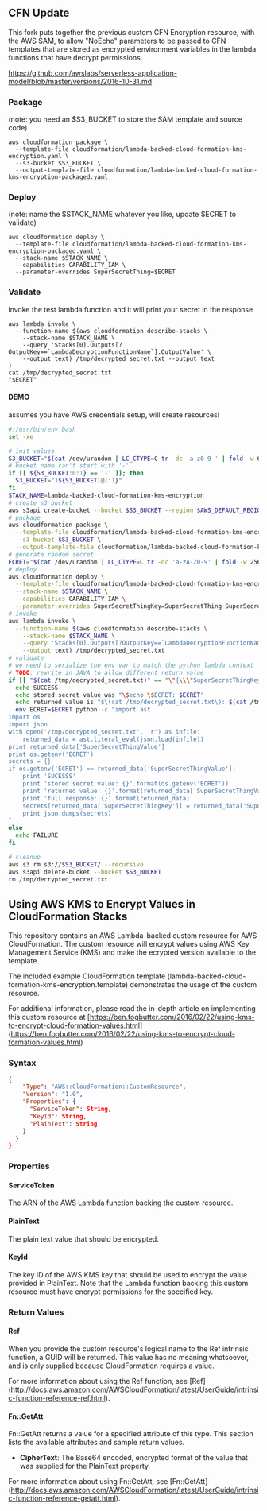 ## CFN Update

This fork puts together the previous custom CFN Encryption resource,
with the AWS SAM, to allow "NoEcho" parameters to be passed to CFN templates
that are stored as encrypted environment variables in the lambda functions
that have decrypt permissions.

https://github.com/awslabs/serverless-application-model/blob/master/versions/2016-10-31.md

### Package

(note: you need an $S3_BUCKET to store the SAM template and source code)
```shell
aws cloudformation package \
  --template-file cloudformation/lambda-backed-cloud-formation-kms-encryption.yaml \
  --s3-bucket $S3_BUCKET \
  --output-template-file cloudformation/lambda-backed-cloud-formation-kms-encryption-packaged.yaml
```

### Deploy
(note: name the $STACK_NAME whatever you like, update $ECRET to validate)
```shell
aws cloudformation deploy \
  --template-file cloudformation/lambda-backed-cloud-formation-kms-encryption-packaged.yaml \
  --stack-name $STACK_NAME \
  --capabilities CAPABILITY_IAM \
  --parameter-overrides SuperSecretThing=$ECRET
```
### Validate
invoke the test lambda function and it will print your secret in the response
```shell
aws lambda invoke \
  --function-name $(aws cloudformation describe-stacks \
    --stack-name $STACK_NAME \
    --query 'Stacks[0].Outputs[?OutputKey==`LambdaDecryptionFunctionName`].OutputValue' \
    --output text) /tmp/decrypted_secret.txt --output text
)
cat /tmp/decrypted_secret.txt
"$ECRET"
```

#### DEMO
assumes you have AWS credentials setup, will create resources!
```bash
#!/usr/bin/env bash
set -xe

# init values
S3_BUCKET="$(cat /dev/urandom | LC_CTYPE=C tr -dc 'a-z0-9-' | fold -w 62 | head -n 1)"
# bucket name can't start with '-'
if [[ ${S3_BUCKET:0:1} == '-' ]]; then
  S3_BUCKET="1${S3_BUCKET[@]:1}"
fi
STACK_NAME=lambda-backed-cloud-formation-kms-encryption
# create s3 bucket
aws s3api create-bucket --bucket $S3_BUCKET --region $AWS_DEFAULT_REGION --create-bucket-configuration LocationConstraint=$AWS_DEFAULT_REGION
# package
aws cloudformation package \
  --template-file cloudformation/lambda-backed-cloud-formation-kms-encryption.yaml \
  --s3-bucket $S3_BUCKET \
  --output-template-file cloudformation/lambda-backed-cloud-formation-kms-encryption-packaged.yaml
# generate random secret
ECRET="$(cat /dev/urandom | LC_CTYPE=C tr -dc 'a-zA-Z0-9' | fold -w 256 | head -n 1)"
# deploy
aws cloudformation deploy \
  --template-file cloudformation/lambda-backed-cloud-formation-kms-encryption-packaged.yaml \
  --stack-name $STACK_NAME \
  --capabilities CAPABILITY_IAM \
  --parameter-overrides SuperSecretThingKey=SuperSecretThing SuperSecretThingValue=$ECRET
# invoke
aws lambda invoke \
  --function-name $(aws cloudformation describe-stacks \
    --stack-name $STACK_NAME \
    --query 'Stacks[0].Outputs[?OutputKey==`LambdaDecryptionFunctionName`].OutputValue' \
    --output text) /tmp/decrypted_secret.txt
# validate
# we need to serialize the env var to match the python lambda context
# TODO: rewrite in JAVA to allow different return value
if [[ "$(cat /tmp/decrypted_secret.txt)" == "\"{\\\"SuperSecretThingKey\\\": \\\"SuperSecretThing\\\", \\\"SuperSecretThingValue\\\": \\\"$ECRET\\\"}\"" ]]; then
  echo SUCCESS
  echo stored secret value was "\$echo \$ECRET: $ECRET"
  echo returned value is "$\(cat /tmp/decrypted_secret.txt\): $(cat /tmp/decrypted_secret.txt)"
  env ECRET=$ECRET python -c "import ast
import os
import json
with open('/tmp/decrypted_secret.txt', 'r') as infile:
    returned_data = ast.literal_eval(json.load(infile))
print returned_data['SuperSecretThingValue']
print os.getenv('ECRET')
secrets = {}
if os.getenv('ECRET') == returned_data['SuperSecretThingValue']:
    print 'SUCESSS'
    print 'stored secret value: {}'.format(os.getenv('ECRET'))
    print 'returned value: {}'.format(returned_data['SuperSecretThingValue'])
    print 'full response: {}'.format(returned_data)
    secrets[returned_data['SuperSecretThingKey']] = returned_data['SuperSecretThingValue']
    print json.dumps(secrets)
"
else
  echo FAILURE
fi

# cleanup
aws s3 rm s3://$S3_BUCKET/ --recursive
aws s3api delete-bucket --bucket $S3_BUCKET
rm /tmp/decrypted_secret.txt

```

## Using AWS KMS to Encrypt Values in CloudFormation Stacks

This repository contains an AWS Lambda-backed custom resource for AWS
CloudFormation. The custom resource will encrypt values using AWS Key
Management Service (KMS) and make the ecrypted version available to the
template.

The included example CloudFormation template
(lambda-backed-cloud-formation-kms-encryption.template) demonstrates the
usage of the custom resource.

For additional information, please read the in-depth article on
implementing this custom resource at
[https://ben.fogbutter.com/2016/02/22/using-kms-to-encrypt-cloud-formation-values.html]
(https://ben.fogbutter.com/2016/02/22/using-kms-to-encrypt-cloud-formation-values.html)

### Syntax

```json
{
    "Type": "AWS::CloudFormation::CustomResource",
    "Version": "1.0",
    "Properties": {
      "ServiceToken": String,
      "KeyId": String,
      "PlainText": String
    }
  }
}
```

### Properties

#### ServiceToken
The ARN of the AWS Lambda function backing the custom resource.

#### PlainText
The plain text value that should be encrypted.

#### KeyId
The key ID of the AWS KMS key that should be used to encrypt the value
provided in PlainText. Note that the Lambda function backing this
custom resource must have encrypt permissions for the specified key.


### Return Values

#### Ref

When you provide the custom resource's logical name to the Ref intrinsic
function, a GUID will be returned. This value has no meaning whatsoever,
and is only supplied because CloudFormation requires a value.

For more information about using the Ref function, see [Ref]
(http://docs.aws.amazon.com/AWSCloudFormation/latest/UserGuide/intrinsic-function-reference-ref.html).

#### Fn::GetAtt

Fn::GetAtt returns a value for a specified attribute of this type. This
section lists the available attributes and sample return values.

- **CipherText**: The Base64 encoded, encrypted format of the value that
                  was supplied for the PlainText property.

For more information about using Fn::GetAtt, see [Fn::GetAtt]
(http://docs.aws.amazon.com/AWSCloudFormation/latest/UserGuide/intrinsic-function-reference-getatt.html).
